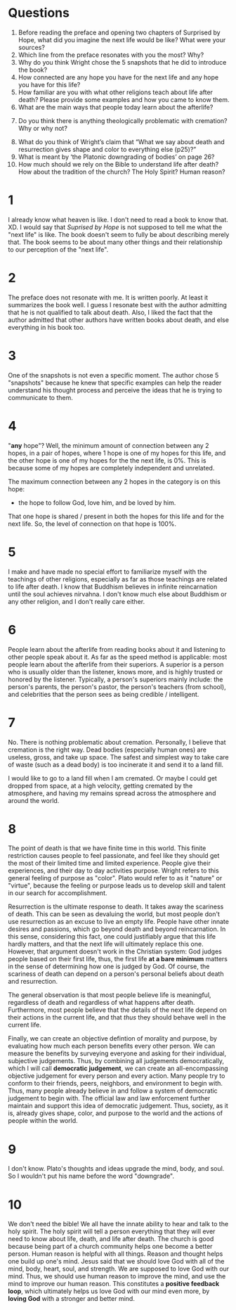 # Questions

1.	Before reading the preface and opening two chapters of Surprised by Hope, what did you imagine the next life would be like? What were your sources?
2.	Which line from the preface resonates with you the most? Why?
3.	Why do you think Wright chose the 5 snapshots that he did to introduce the book?
4.	How connected are any hope you have for the next life and any hope you have for this life?
5.	How familiar are you with what other religions teach about life after death? Please provide some examples and how you came to know them.
6.	What are the main ways that people today learn about the afterlife?
7)	Do you think there is anything theologically problematic with cremation? Why or why not?
8.	What do you think of Wright’s claim that “What we say about death and resurrection gives shape and color to everything else (p25)?”
9.	What is meant by ‘the Platonic downgrading of bodies’ on page 26?
10.	How much should we rely on the Bible to understand life after death? How about the tradition of the church? The Holy Spirit? Human reason?

# 1
I already know what heaven is like. I don't need to read a book to know that. XD. I would say that *Suprised by Hope* is not supposed to tell me what the "next life" is like. The book doesn't seem to fully be about describing merely that. The book seems to be about many other things and their relationship to our perception of the "next life".

# 2
The preface does not resonate with me. It is written poorly. At least it summarizes the book well. I guess I resonate best with the author admitting that he is not qualified to talk about death. Also, I liked the fact that the author admitted that other authors have written books about death, and else everything in his book too.

# 3
One of the snapshots is not even a specific moment. The author chose 5 "snapshots" because he knew that specific examples can help the reader understand his thought process and perceive the ideas that he is trying to communicate to them.

# 4
"**any** hope"? Well, the minimum amount of connection between any 2 hopes, in a pair of hopes, where 1 hope is one of my hopes for this life, and the other hope is one of my hopes for the the next life, is 0%. This is because some of my hopes are completely independent and unrelated.

The maximum connection between any 2 hopes in the category is on this hope:
* the hope to follow God, love him, and be loved by him.

That one hope is shared / present in both the hopes for this life and for the next life. So, the level of connection on that hope is 100%.

# 5
I make and have made no special effort to familiarize myself with the teachings of other religions, especially as far as those teachings are related to life after death. I know that Buddhism believes in infinite reincarnation until the soul achieves nirvahna. I don't know much else about Buddhism or any other religion, and I don't really care either.

# 6
People learn about the afterlife from reading books about it and listening to other people speak about it. As far as the speed method is applicable: most people learn about the afterlife from their superiors. A superior is a person who is usually older than the listener, knows more, and is highly trusted or honored by the listener. Typically, a person's superiors mainly include: the person's parents, the person's pastor, the person's teachers (from school), and celebrities that the person sees as being credible / intelligent.

# 7
No. There is nothing problematic about cremation. Personally, I believe that cremation is the right way. Dead bodies (especially human ones) are useless, gross, and take up space. The safest and simplest way to take care of waste (such as a dead body) is too incinerate it and send it to a land fill.

I would like to go to a land fill when I am cremated. Or maybe I could get dropped from space, at a high velocity, getting cremated by the atmosphere, and having my remains spread across the atmosphere and around the world.

# 8
The point of death is that we have finite time in this world. This finite restriction causes people to feel passionate, and feel like they should get the most of their limited time and limited experience. People give their experiences, and their day to day activities purpose. Wright refers to this general feeling of purpose as "color". Plato would refer to as it "nature" or "virtue", because the feeling or purpose leads us to develop skill and talent in our search for accomplishment.

Resurrection is the ultimate response to death. It takes away the scariness of death. This can be seen as devaluing the world, but most people don't use resurrection as an excuse to live an empty life. People have other innate desires and passions, which go beyond death and beyond reincarnation. In this sense, considering this fact, one could justifiably argue that this life hardly matters, and that the next life will ultimately replace this one. However, that argument doesn't work in the Christian system: God judges people based on their first life, thus, the first life **at a bare minimum** matters in the sense of determining how one is judged by God. Of course, the scariness of death can depend on a person's personal beliefs about death and resurrection.

The general observation is that most people believe life is meaningful, regardless of death and regardless of what happens after death. Furthermore, most people believe that the details of the next life depend on their actions in the current life, and that *thus* they should behave well in the current life.

Finally, we can create an objective defintion of morality and purpose, by evaluating how much each person benefits every other person. We can measure the benefits by surveying everyone and asking for their individual, subjective judgements. Thus, by combining all judgements democratically, which I will call **democratic judgement**, we can create an all-encompassing objective judgement for every person and every action. Many people try to conform to their friends, peers, neighbors, and environment to begin with. Thus, many people already believe in and follow a system of democratic judgement to begin with. The official law and law enforcement further maintain and support this idea of democratic judgement. Thus, society, as it is, already gives shape, color, and purpose to the world and the actions of people within the world.

# 9
I don't know. Plato's thoughts and ideas upgrade the mind, body, and soul. So I wouldn't put his name before the word "downgrade".

# 10
We don't need the bible! We all have the innate ability to hear and talk to the holy spirit. The holy spirit will tell a person everything that they will ever need to know about life, death, and life after death. The church is good because being part of a church community helps one become a better person. Human reason is helpful with all things. Reason and thought helps one build up one's mind. Jesus said that we should love God with all of the mind, body, heart, soul, and strength. We are supposed to love God with our mind. Thus, we should use human reason to improve the mind, and use the mind to improve our human reason. This constitutes a **positive feedback loop**, which ultimately helps us love God with our mind even more, by **loving God** with a stronger and better mind.





